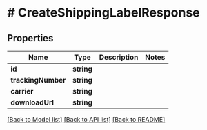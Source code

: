 # # CreateShippingLabelResponse

## Properties

Name | Type | Description | Notes
------------ | ------------- | ------------- | -------------
**id** | **string** |  |
**trackingNumber** | **string** |  |
**carrier** | **string** |  |
**downloadUrl** | **string** |  |

[[Back to Model list]](../../README.md#models) [[Back to API list]](../../README.md#endpoints) [[Back to README]](../../README.md)
